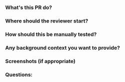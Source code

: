 ### What's this PR do?

### Where should the reviewer start?

### How should this be manually tested?

### Any background context you want to provide?

### Screenshots (if appropriate)

### Questions:
